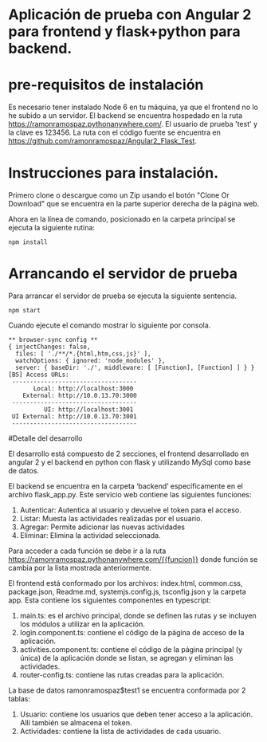 # Aplicación de prueba con Angular 2 para frontend y flask+python para backend.

# pre-requisitos de instalación

Es necesario tener instalado Node 6 en tu máquina, ya que el frontend no lo he subido a un servidor. 
El backend se encuentra hospedado en la ruta https://ramonramospaz.pythonanywhere.com/. El usuario de prueba 'test' y la clave es 123456. La ruta con el código fuente se encuentra en https://github.com/ramonramospaz/Angular2_Flask_Test.

# Instrucciones para instalación.

Primero clone o descargue como un Zip usando el botón "Clone Or Download" que se encuentra en la parte superior derecha de la página web.

Ahora en la línea de comando, posicionado en la carpeta principal se ejecuta la siguiente rutina:

    npm install
    
# Arrancando el servidor de prueba

Para arrancar el servidor de prueba se ejecuta la siguiente sentencia.

	npm start

Cuando ejecute el comando mostrar lo siguiente por consola.

```
** browser-sync config **
{ injectChanges: false,
  files: [ './**/*.{html,htm,css,js}' ],
  watchOptions: { ignored: 'node_modules' },
  server: { baseDir: './', middleware: [ [Function], [Function] ] } }
[BS] Access URLs:
 -----------------------------------
       Local: http://localhost:3000
    External: http://10.0.13.70:3000
 -----------------------------------
          UI: http://localhost:3001
 UI External: http://10.0.13.70:3001
 -----------------------------------
```

#Detalle del desarrollo

El desarrollo está compuesto de 2 secciones, el frontend desarrollado en angular 2 y el backend en python con flask y utilizando MySql como base de datos.

El backend se encuentra en la carpeta ‘backend’ específicamente en el archivo flask_app.py. Este servicio web contiene las siguientes funciones:
1) Autenticar: Autentica al usuario y devuelve el token para el acceso.
2) Listar: Muesta las actividades realizadas por el usuario.
3) Agregar: Permite adicionar las nuevas actividades
4) Eliminar: Elimina la actividad seleccionada.

Para acceder a cada función se debe ir a la ruta https://ramonramospaz.pythonanywhere.com/{{funcion}} donde función se cambia por la lista mostrada anteriormente.

El frontend está conformado por los archivos: index.html, common.css, package.json, Readme.md, systemjs.config.js, tsconfig.json y la carpeta app. Esta contiene los siguientes componentes en typescript:
1. main.ts: es el archivo principal, donde se definen las rutas y se incluyen los módulos a utilizar en la aplicación.
2. login.component.ts: contiene el código de la página de acceso de la aplicación.
3. activities.component.ts: contiene el código de la página principal (y única) de la aplicación donde se listan, se agregan y eliminan las actividades.
4. router-config.ts: contiene las rutas creadas para la aplicación.

La base de datos ramonramospaz$test1 se encuentra conformada por 2 tablas:
1.	Usuario: contiene los usuarios que deben tener acceso a la aplicación. Allí también se almacena el token.
2.	Actividades: contiene la lista de actividades de cada usuario.





